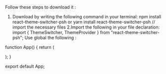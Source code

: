 Follow these steps to download it :
1. Download by writing the following command in your terminal:
npm install react-theme-switcher-psh or yarn install react-theme-switcher-psh 
// import the necessary files 
2.Import the following in your file declaration:
 import { ThemeSwitcher, ThemeProvider } from "react-theme-switcher-psh";
Use global  the following :

function App() {
  return (
    <ThemeProvider>
      <div className="App">
        <ThemeSwitcher />
      </div>
    </ThemeProvider>
  );
}

export default App;
